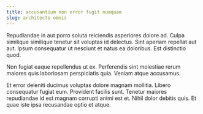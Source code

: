 ```yaml
---
title: accusantium non error fugit numquam
slug: architecto omnis
---
```


Repudiandae in aut porro soluta reiciendis asperiores dolore ad. Culpa similique similique tenetur sit voluptas id delectus. Sint aperiam repellat aut aut. Ipsum consequatur ut nesciunt et natus ea doloribus. Est distinctio quod.

Non fugiat eaque repellendus ut ex. Perferendis sint molestiae rerum maiores quis laboriosam perspiciatis quia. Veniam atque accusamus.

Et error deleniti ducimus voluptas dolore magnam mollitia. Libero consequatur fugiat eum. Provident facilis sunt. Tenetur maiores repudiandae id est magnam corrupti animi est et. Nihil dolor debitis quis. Et quae iste ipsa recusandae optio et atque.
